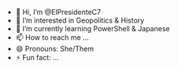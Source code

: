 - 👋 Hi, I’m @ElPresidenteC7
- 👀 I’m interested in Geopolitics & History
- 🌱 I’m currently learning PowerShell & Japanese
- 📫 How to reach me ...
- 😄 Pronouns: She/Them
- ⚡ Fun fact: ...

<!---
ElPresidenteC7/ElPresidenteC7 is a ✨ special ✨ repository because its `README.md` (this file) appears on your GitHub profile.
You can click the Preview link to take a look at your changes.
--->
